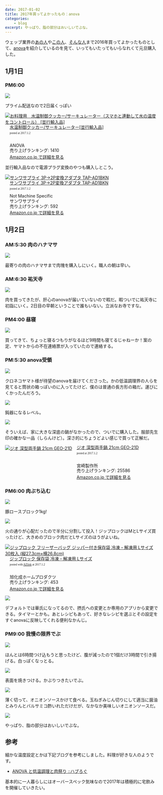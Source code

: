 ```yaml
---
date: 2017-01-02
title: 2017年買ってよかったもの：anova
categories: 
    - blog
excerpt: やっぱり、脂の部分はおいしいでぶな。
---
```


ウェッブ業界の[あの人](https://havelog.ayumusato.com/food/e721-anova_niku.html)や[この人](http://ymotongpoo.hatenablog.com/entry/2016/12/31/110228)、[そんな人](https://portalshit.net/2016/12/27/easy-roast-beefing)まで2016年買ってよかったものとして、[anova](https://anovaculinary.com/anova-precision-cooker/)を紹介しているのを見て、いってもいたってもいらなれくて元旦購入した。

## 1月1日 

### PM6:00

[![](/mol/images/2017/0102-00.png)](http://www.amazon.co.jp/exec/obidos/ASIN/B00XV556OQ/warikiru-22/ref=nosim/)

プライム配送なので2日届くっぽい

<div class="azlink-box"><div class="azlink-image" style="float:left"><a href="http://www.amazon.co.jp/exec/obidos/ASIN/B00XV556OQ/warikiru-22/ref=nosim/" name="azlinklink" target="_blank"><img src="https://images-fe.ssl-images-amazon.com/images/I/31B%2BtdSckoL._SL160_.jpg" alt="お料理用　水温制御クッカー/サーキュレーター（スマホと連動して水の温度をコントロール） [並行輸入品]" style="border:none" /></a></div><div class="azlink-info" style="float:left;margin-left:15px;line-height:120%"><div class="azlink-name" style="margin-bottom:10px;line-height:120%"><a href="http://www.amazon.co.jp/exec/obidos/ASIN/B00XV556OQ/warikiru-22/ref=nosim/" name="azlinklink" target="_blank">水温制御クッカー/サーキュレーター[並行輸入品]</a><div class="azlink-powered-date" style="font-size:7pt;margin-top:5px;font-family:verdana;line-height:120%">posted at 2017.1.2</div></div><div class="azlink-detail"><br />ANOVA<br />売り上げランキング: 1410<br /></div><div class="azlink-link" style="margin-top:5px"><a href="http://www.amazon.co.jp/exec/obidos/ASIN/B00XV556OQ/warikiru-22/ref=nosim/" target="_blank">Amazon.co.jp で詳細を見る</a></div></div><div class="azlink-footer" style="clear:left"></div></div>

並行輸入品なので電源プラグ変換のやつも購入しとこう。

<div class="azlink-box"><div class="azlink-image" style="float:left"><a href="http://www.amazon.co.jp/exec/obidos/ASIN/B000FGGRTM/warikiru-22/ref=nosim/" name="azlinklink" target="_blank"><img src="https://images-fe.ssl-images-amazon.com/images/I/21dD7UVewAL._SL160_.jpg" alt="サンワサプライ 3P→2P変換アダプタ TAP-AD1BKN" style="border:none" /></a></div><div class="azlink-info" style="float:left;margin-left:15px;line-height:120%"><div class="azlink-name" style="margin-bottom:10px;line-height:120%"><a href="http://www.amazon.co.jp/exec/obidos/ASIN/B000FGGRTM/warikiru-22/ref=nosim/" name="azlinklink" target="_blank">サンワサプライ 3P→2P変換アダプタ TAP-AD1BKN</a><div class="azlink-powered-date" style="font-size:7pt;margin-top:5px;font-family:verdana;line-height:120%">posted at 2017.1.2</div></div><div class="azlink-detail">Not Machine Specific<br />サンワサプライ<br />売り上げランキング: 592<br /></div><div class="azlink-link" style="margin-top:5px"><a href="http://www.amazon.co.jp/exec/obidos/ASIN/B000FGGRTM/warikiru-22/ref=nosim/" target="_blank">Amazon.co.jp で詳細を見る</a></div></div><div class="azlink-footer" style="clear:left"></div></div>

## 1月2日 

### AM:5:30 肉のハナマサ

![](/mol/images/2017/0102-01.jpg)

最寄りの肉のハナマサまで肉塊を購入しにいく。職人の朝は早い。


### AM:6:30 祐天寺

![](/mol/images/2017/0102-02.jpg)

肉を買ってきたが、肝心のanovaが届いていないので暇だ。暇ついでに祐天寺に初詣にいく。2日目の早朝ということで誰もいない。立派なお寺ですな。


### PM4:00 昼寝

![](/mol/images/2017/0102-03.jpg)

買ってきて、ちょっと寝るつもりがなるほど9時間も寝てるじゃねーか！案の定、ヤマトからの不在連絡票が入っていたので連絡する。


### PM:5:30 anova受領

![](/mol/images/2017/0102-04.jpg)

クロネコヤマト様が待望のanovaを届けてくださった。かの低温調理界の人らを見てると筒状の箱っぽいのに入ってたけど、僕のは普通の長方形の箱だ。運びにくかったんだろう。

![](/mol/images/2017/0102-05.jpg)

鈍器になるレベル。

![](/mol/images/2017/0102-06.jpg)

そういえば、家に大きな深底の鍋がなかったので、ついでに購入した。服部先生印の確かな一品（しらんけど）。深さ的にちょうどよい感じで買って正解だ。

<div class="azlink-box"><div class="azlink-image" style="float:left"><a href="http://www.amazon.co.jp/exec/obidos/ASIN/B0000DIJ3V/warikiru-22/ref=nosim/" name="azlinklink" target="_blank"><img src="https://images-fe.ssl-images-amazon.com/images/I/51aoAo6Wr1L._SL160_.jpg" alt="ジオ 深型両手鍋 21cm GEO-21D" style="border:none" /></a></div><div class="azlink-info" style="float:left;margin-left:15px;line-height:120%"><div class="azlink-name" style="margin-bottom:10px;line-height:120%"><a href="http://www.amazon.co.jp/exec/obidos/ASIN/B0000DIJ3V/warikiru-22/ref=nosim/" name="azlinklink" target="_blank">ジオ 深型両手鍋 21cm GEO-21D</a><div class="azlink-powered-date" style="font-size:7pt;margin-top:5px;font-family:verdana;line-height:120%">posted at 2017.1.2</div></div><div class="azlink-detail"><br />宮崎製作所<br />売り上げランキング: 25586<br /></div><div class="azlink-link" style="margin-top:5px"><a href="http://www.amazon.co.jp/exec/obidos/ASIN/B0000DIJ3V/warikiru-22/ref=nosim/" target="_blank">Amazon.co.jp で詳細を見る</a></div></div><div class="azlink-footer" style="clear:left"></div></div>


### PM6:00 肉ぶち込む

![](/mol/images/2017/0102-07.jpg)

豚ロースブロック1kg!

![](/mol/images/2017/0102-08.jpg)

火の通りが心配だったので半分に分割して投入！ジップロックはMとLサイズ買ったけど、大きめのブロック肉だとLサイズのほうがよいね。

<div class="azlink-box"><div class="azlink-image" style="float:left"><a href="http://www.amazon.co.jp/exec/obidos/ASIN/B00ZOAIJTK/warikiru-22/ref=nosim/" name="azlinklink" target="_blank"><img src="https://images-fe.ssl-images-amazon.com/images/I/514B6Tkt68L._SL160_.jpg" alt="ジップロック フリーザーバッグ ジッパー付き保存袋 冷凍・解凍用 Lサイズ 30枚入 (縦27.3cm×横26.8cm)" style="border:none" /></a></div><div class="azlink-info" style="float:left;margin-left:15px;line-height:120%"><div class="azlink-name" style="margin-bottom:10px;line-height:120%"><a href="http://www.amazon.co.jp/exec/obidos/ASIN/B00ZOAIJTK/warikiru-22/ref=nosim/" name="azlinklink" target="_blank">ジップロック 保存袋 冷凍・解凍用 Lサイズ</a><div class="azlink-powered-date" style="font-size:7pt;margin-top:5px;font-family:verdana;line-height:120%">posted with <a href="http://sakuratan.biz/azlink/dp/%E3%82%B8%E3%83%83%E3%83%97%E3%83%AD%E3%83%83%E3%82%AF%20%E3%83%95%E3%83%AA%E3%83%BC%E3%82%B6%E3%83%BC%E3%83%90%E3%83%83%E3%82%B0%20%E3%82%B8%E3%83%83%E3%83%91%E3%83%BC%E4%BB%98%E3%81%8D%E4%BF%9D%E5%AD%98%E8%A2%8B%20%E5%86%B7%E5%87%8D%E3%83%BB%E8%A7%A3%E5%87%8D%E7%94%A8%20L%E3%82%B5%E3%82%A4%E3%82%BA%2030%E6%9E%9A%E5%85%A5%20(%E7%B8%A627.3cm%C3%97%E6%A8%AA26.8cm)/B00ZOAIJTK/warikiru-22" target="_blank">AZlink</a>  at 2017.1.2</div></div><div class="azlink-detail"><br />旭化成ホームプロダクツ<br />売り上げランキング: 453<br /></div><div class="azlink-link" style="margin-top:5px"><a href="http://www.amazon.co.jp/exec/obidos/ASIN/B00ZOAIJTK/warikiru-22/ref=nosim/" target="_blank">Amazon.co.jp で詳細を見る</a></div></div><div class="azlink-footer" style="clear:left"></div></div>

![](/mol/images/2017/0102-13.png)

デフォルトでは華氏になってるので、摂氏への変更とか専用のアプリから変更できる。タイマーとかも。あとレシピもあって、好きなレシピを選ぶとその設定をすぐanovaに反映してくれる便利なかんじ。


### PM9:00 我慢の限界でぶ

![](/mol/images/2017/0102-09.jpg)

ほんとは6時間つけ込もうと思ったけど、腹が減ったので1個だけ3時間で引き揚げる。白っぽくなっとる。

![](/mol/images/2017/0102-10.jpg)

表面を焼きつける。かぶりつきたいでぶ。

![](/mol/images/2017/0102-11.jpg)

薄く切って、オニオンソースかけて食べる。玉ねぎみじん切りにして適当に醤油とみりんとバルサミコ酢いれただけだが、なかなか美味しいオニオンソースだ。

![](/mol/images/2017/0102-12.jpg)

やっぱり、脂の部分はおいしいでぶな。

## 参考

細かな温度設定とかは下記ブログを参考にしました。料理が好きな人のようです。

- [ANOVA と低温調理と肉祭り ::ハブろぐ](https://havelog.ayumusato.com/food/e721-anova_niku.html)

基本的に一人暮らしにはオーバースペック気味なので2017年は積極的に宅飲みを開催していきたい。







